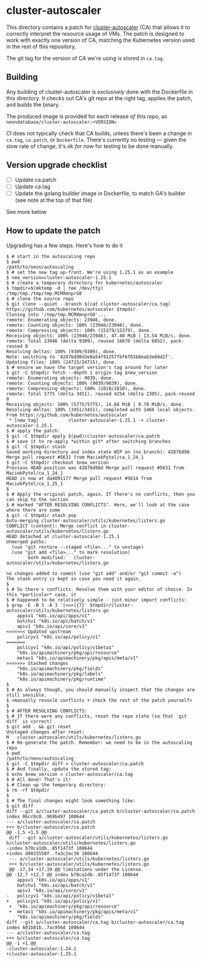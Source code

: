 # cluster-autoscaler

This directory contains a patch for [cluster-autoscaler] (CA) that allows it to correctly interpret the
resource usage of VMs. The patch is designed to work with exactly one version of CA, matching the
Kubernetes version used in the rest of this repository.

[cluster-autoscaler]: https://github.com/kubernetes/autoscaler/tree/master/cluster-autoscaler

The git tag for the version of CA we're using is stored in `ca.tag`.

## Building

Any building of cluster-autoscaler is _exclusively_ done with the Dockerfile in this directory. It
checks out CA's git repo at the right tag, applies the patch, and builds the binary.

The produced image is provided for each release _of this repo_, as `neondatabase/cluster-autoscaler:<VERSION>`

CI does not typically check that CA builds, unless there's been a change in `ca.tag`, `ca.patch`, or
`Dockerfile`. There's currently no testing — given the slow rate of change, it's ok _for now_ for
testing to be done manually.

## Version upgrade checklist

- [ ] Update ca.patch
- [ ] Update ca.tag
- [ ] Update the golang builder image in Dockerfile, to match GA's builder (see note at the top of
    that file)

See more below

## How to update the patch

Upgrading has a few steps. Here's how to do it

```sh-session
$ # start in the autoscaling repo
$ pwd
/path/to/neon/autoscaling
$ # set the new tag up-front. We're using 1.25.1 as an example
$ new_version=cluster-autoscaler-1.25.1
$ # create a temporary directory for kubernetes/autoscaler
$ tmpdir=$(mktemp -d | tee /dev/tty)
/tmp/tmp./tmp/tmp.MCMXmnprG0
$ # clone the source repo
$ git clone --quiet --branch $(cat cluster-autoscaler/ca.tag) https://github.com/kubernetes/autsocaler $tmpdir
Cloning into '/tmp/tmp.MCMXmnprG0'...
remote: Enumerating objects: 23946, done.
remote: Counting objects: 100% (23946/23946), done.
remote: Compressing objects: 100% (15379/15379), done.
Receiving objects: 100% (23946/23946), 47.40 MiB | 13.54 MiB/s, done.
remote: Total 23946 (delta 9309), reused 16670 (delta 6852), pack-reused 0
Resolving deltas: 100% (9309/9309), done.
Note: switching to '42876d98d3e8a54f91257fbf6f81b8eab3e04d2f'.
Updating files: 100% (24715/24715), done.
$ # ensure we have the target version's tag around for later
$ git -C $tmpdir fetch --depth 1 origin tag $new_version
remote: Enumerating objects: 9039, done.
remote: Counting objects: 100% (9039/9039), done.
remote: Compressing objects: 100% (2810/2810), done.
remote: Total 5775 (delta 3451), reused 4254 (delta 2385), pack-reused 0
Receiving objects: 100% (5775/5775), 14.68 MiB | 9.78 MiB/s, done.
Resolving deltas: 100% (3451/3451), completed with 1466 local objects.
From https://github.com/kubernetes/autoscaler
 * [new tag]           cluster-autoscaler-1.25.1 -> cluster-autoscaler-1.25.1
$ # apply the patch:
$ git -C $tmpdir apply $(pwd)/cluster-autoscaler/ca.patch
$ # save it to re-apply *within git* after switching branches
$ git -C $tmpdir stash
Saved working directory and index state WIP on (no branch): 42876d98 Merge pull request #5631 from MaciekPytel/ca_1_24_1
$ git -C $tmpdir checkout $new_version
Previous HEAD position was 42876d98d Merge pull request #5631 from MaciekPytel/ca_1_24_1
HEAD is now at da4091177 Merge pull request #5614 from MaciekPytel/ca_1_25_1
$
$ # Apply the original patch, again. If there's no conflicts, then you can skip to the section
$ # marked "AFTER RESOLVING CONFLICTS". Here, we'll look at the case where there are some
$ git -C $tmpdir stash pop
Auto-merging cluster-autoscaler/utils/kubernetes/listers.go
CONFLICT (content): Merge conflict in cluster-autoscaler/utils/kubernetes/listers.go
HEAD detached at cluster-autoscaler-1.25.1
Unmerged paths:
  (use "git restore --staged <file>..." to unstage)
  (use "git add <file>..." to mark resolution)
        both modified:   cluster-autoscaler/utils/kubernetes/listers.go

no changes added to commit (use "git add" and/or "git commit -a")
The stash entry is kept in case you need it again.
$
$ # So there's conflicts. Resolve them with your editor of choice. In this *particular* case, it
$ # happened to be relatively simple - just minor import conflicts:
$ grep -E -B 3 -A 3 '[<=>]{7}' $tmpdir/cluster-autoscaler/utils/kubernetes/listers.go
	appsv1 "k8s.io/api/apps/v1"
	batchv1 "k8s.io/api/batch/v1"
	apiv1 "k8s.io/api/core/v1"
<<<<<<< Updated upstream
	policyv1 "k8s.io/api/policy/v1"
=======
	policyv1 "k8s.io/api/policy/v1beta1"
	"k8s.io/apimachinery/pkg/api/resource"
	metav1 "k8s.io/apimachinery/pkg/apis/meta/v1"
>>>>>>> Stashed changes
	"k8s.io/apimachinery/pkg/fields"
	"k8s.io/apimachinery/pkg/labels"
	"k8s.io/apimachinery/pkg/runtime"
$
$ # As always though, you should manually inspect that the changes are still sensible.
$ <manually resovle conflicts + check the rest of the patch yourself>
$
$ # AFTER RESOLVING CONFLICTS:
$ # If there were any conflicts, reset the repo state (so that `git diff` is correct)
$ git add . && git reset
Unstaged changes after reset:
M   cluster-autoscaler/utils/kubernetes/listers.go
$ # Re-generate the patch. Remember: we need to be in the autoscaling repo
$ pwd
/path/to/neon/autoscaling
$ git -C $tmpdir diff > cluster-autoscaler/ca.patch
$ # And finally, update the stored tag:
$ echo $new_version > cluster-autoscaler/ca.tag
$ # All done! That's it!
$ # Clean up the temporary directory:
$ rm -rf $tmpdir
$
$ # The final changes might look something like:
$ git diff
diff --git a/cluster-autoscaler/ca.patch b/cluster-autoscaler/ca.patch
index 06cc0c0..9b9b497 100644
--- a/cluster-autoscaler/ca.patch
+++ b/cluster-autoscaler/ca.patch
@@ -1,5 +1,5 @@
 diff --git a/cluster-autoscaler/utils/kubernetes/listers.go b/cluster-autoscaler/utils/kubernetes/listers.go
-index b70ca1db..85f1473f 100644
+index d0033550f..fa3c2ec30 100644
 --- a/cluster-autoscaler/utils/kubernetes/listers.go
 +++ b/cluster-autoscaler/utils/kubernetes/listers.go
 @@ -17,14 +17,19 @@ limitations under the License.
@@ -12,7 +12,7 @@ index b70ca1db..85f1473f 100644
  	appsv1 "k8s.io/api/apps/v1"
  	batchv1 "k8s.io/api/batch/v1"
  	apiv1 "k8s.io/api/core/v1"
- 	policyv1 "k8s.io/api/policy/v1beta1"
+ 	policyv1 "k8s.io/api/policy/v1"
 +	"k8s.io/apimachinery/pkg/api/resource"
 +	metav1 "k8s.io/apimachinery/pkg/apis/meta/v1"
  	"k8s.io/apimachinery/pkg/fields"
diff --git a/cluster-autoscaler/ca.tag b/cluster-autoscaler/ca.tag
index 601b81b..7ac956d 100644
--- a/cluster-autoscaler/ca.tag
+++ b/cluster-autoscaler/ca.tag
@@ -1 +1 @@
-cluster-autoscaler-1.24.1
+cluster-autoscaler-1.25.1
```
